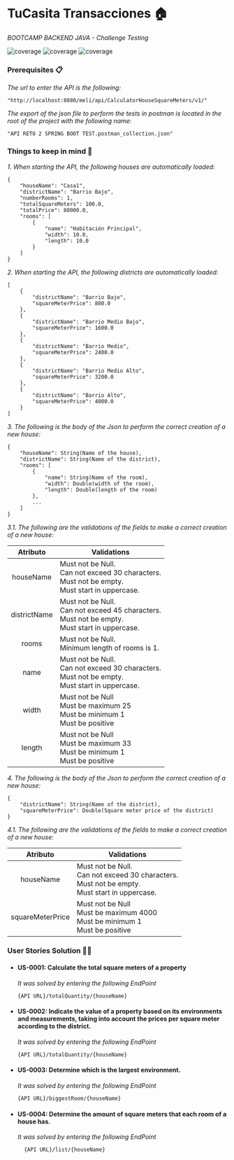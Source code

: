 # TuCasita Transacciones 🏠

_BOOTCAMP BACKEND JAVA - Challenge Testing_



![coverage](https://img.shields.io/badge/Coverage_Classes-100%25-greendark)
![coverage](https://img.shields.io/badge/Coverage_Methods-91%25-greendark)
![coverage](https://img.shields.io/badge/Coverage_Lines-95%25-greendark)

### Prerequisites 📋

_The url to enter the API is the following:_

```
"http://localhost:8080/meli/api/CalculatorHouseSquareMeters/v1/"
```
_The export of the json file to perform the tests in postman is located in the root of the project with the following name:_

```
"API RETO 2 SPRING BOOT TEST.postman_collection.json"
```
### Things to keep in mind 📌

_1. When starting the API, the following houses are automatically loaded:_
```
{
    "houseName": "Casa1",
    "districtName": "Barrio Bajo",
    "numberRooms": 1,
    "totalSquareMeters": 100.0,
    "totalPrice": 80000.0,
    "rooms": [
        {
            "name": "Habitación Principal",
            "width": 10.0,
            "length": 10.0
        }
    ]
}
```
_2. When starting the API, the following districts are automatically loaded:_
```
[
    {
        "districtName": "Barrio Bajo",
        "squareMeterPrice": 800.0
    },
    {
        "districtName": "Barrio Medio Bajo",
        "squareMeterPrice": 1600.0
    },
    {
        "districtName": "Barrio Medio",
        "squareMeterPrice": 2400.0
    },
    {
        "districtName": "Barrio Medio Alto",
        "squareMeterPrice": 3200.0
    },
    {
        "districtName": "Barrio Alto",
        "squareMeterPrice": 4000.0
    }
]
```

_3. The following is the body of the Json to perform the correct creation of a new house:_
```
{
    "houseName": String(Name of the house),
    "districtName": String(Name of the district),
    "rooms": [
        {
            "name": String(Name of the room),
            "width": Double(width of the room),
            "length": Double(length of the room)
        },
        ...
    ]
}
```
_3.1. The following are the validations of the fields to make a correct creation of a new house:_

  | Atributo | Validations |
  |   :---:  |-------------|
  |houseName|Must not be Null. <br> Can not exceed 30 characters. <br> Must not be empty. <br> Must start in uppercase.|
  |districtName|Must not be Null. <br> Can not exceed 45 characters. <br> Must not be empty. <br> Must start in uppercase.|
  |rooms|Must not be Null. <br> Minimum length of rooms is 1.|
  |name|Must not be Null. <br> Can not exceed 30 characters. <br> Must not be empty. <br> Must start in uppercase.|
  |width|Must not be Null <br> Must be maximum 25 <br> Must be minimum 1 <br> Must be positive|
  |length|Must not be Null <br> Must be maximum 33 <br> Must be minimum 1 <br> Must be positive|

_4. The following is the body of the Json to perform the correct creation of a new house:_
```
{
    "districtName": String(Name of the district),
    "squareMeterPrice": Double(Square meter price of the district)
}
```
_4.1. The following are the validations of the fields to make a correct creation of a new house:_

| Atributo | Validations |
  |   :---:  |-------------|
|houseName|Must not be Null. <br> Can not exceed 30 characters. <br> Must not be empty. <br> Must start in uppercase.|
|squareMeterPrice|Must not be Null <br> Must be maximum 4000 <br> Must be minimum 1 <br> Must be positive|

### User Stories Solution 👨‍💻
- #### US-0001: Calculate the total square meters of a property
  _It was solved by entering the following EndPoint_
  ```
  {API URL}/totalQuantity/{houseName}
  ```
- #### US-0002: Indicate the value of a property based on its environments and measurements, taking into account the prices per square meter according to the district.
  _It was solved by entering the following EndPoint_
  ```
  {API URL}/totalQuantity/{houseName}
  ```
- #### US-0003: Determine which is the largest environment.
  _It was solved by entering the following EndPoint_
  ```
  {API URL}/biggestRoom/{houseName}
  ```
- #### US-0004: Determine the amount of square meters that each room of a house has.
    _It was solved by entering the following EndPoint_
    ```
      {API URL}/list/{houseName}
    ```
